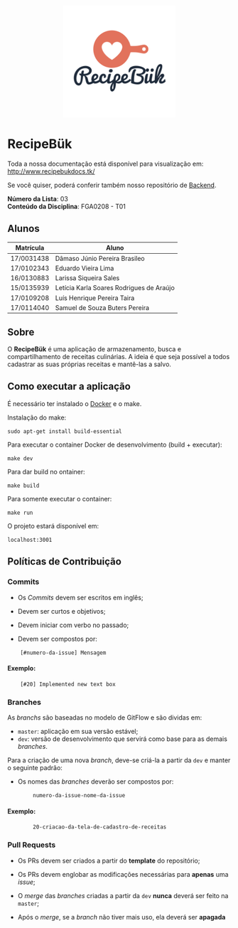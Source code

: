 <p align="center">
    <img src="logo.svg" alt="Logo RecipeBuk" width='50%'/>
</p>

# RecipeBük

Toda a nossa documentação está disponível para visualização em: http://www.recipebukdocs.tk/

Se você quiser, poderá conferir também nosso repositório de [Backend](https://github.com/UnBArqDsw/2020.1_G3_RecipeBuk_Backend).

**Número da Lista**: 03<br>
**Conteúdo da Disciplina**: FGA0208 - T01<br>

## Alunos
|Matrícula | Aluno |
| -- | -- |
| 17/0031438 | Dâmaso Júnio Pereira Brasileo |
| 17/0102343 | Eduardo Vieira Lima |
| 16/0130883 | Larissa Siqueira Sales |
| 15/0135939 | Letícia Karla Soares Rodrigues de Araújo |
| 17/0109208 | Luís Henrique Pereira Taira |
| 17/0114040 | Samuel de Souza Buters Pereira |

## Sobre 
O **RecipeBük** é uma aplicação de armazenamento, busca e compartilhamento de receitas culinárias. A ideia é que seja possível a todos cadastrar as suas próprias receitas e mantê-las a salvo. 

## Como executar a aplicação
É necessário ter instalado o [Docker](https://docs.docker.com/get-docker/) e o make.

Instalação do make: 

```
sudo apt-get install build-essential
```

Para executar o container Docker de desenvolvimento (build + executar):

```
make dev
```

Para dar build no ontainer:

```
make build
```

Para somente executar o container:

```
make run
```

O projeto estará disponível em: 

```
localhost:3001
```

<!---
## Screenshots
Adicione 3 ou mais screenshots do projeto em termos de interface e funcionamento.

## Instalação 
**Linguagens**: xxxxxx<br>
**Tecnologias**: xxxxxx<br>
Descreva os pré-requisitos para rodar o seu projeto e os comandos necessários.
Insira um manual ou um script para auxiliar ainda mais.

## Uso 
Explique como usar seu projeto caso haja algum passo a passo após o comando de execução.

## Vídeo
Adicione 1 ou mais vídeos com a execução do projeto final.

## Outros 
Quaisquer outras informações sobre seu projeto podem ser descritas abaixo.
-->

## Políticas de Contribuição

### Commits

- Os _Commits_ devem ser escritos em inglês;

- Devem ser curtos e objetivos;

- Devem iniciar com verbo no passado;

- Devem ser compostos por:

```
    [#numero-da-issue] Mensagem
```

#### Exemplo:

```
    [#20] Implemented new text box
```

### Branches

As _branchs_ são baseadas no modelo de GitFlow e são dividas em:

- `master`: aplicação em sua versão estável;
- `dev`: versão de desenvolvimento que servirá como base para as demais _branches_.


Para a criação de uma nova _branch_, deve-se criá-la a partir da `dev` e manter o seguinte padrão:

- Os nomes das _branches_ deverão ser compostos por:

```
        numero-da-issue-nome-da-issue
```

#### Exemplo:

```
        20-criacao-da-tela-de-cadastro-de-receitas
```

### Pull Requests

- Os PRs devem ser criados a partir do **template** do repositório;

- Os PRs devem englobar as modificações necessárias para **apenas** uma _issue_;

- O _merge_ das _branches_ criadas a partir da `dev` **nunca** deverá ser feito na `master`;

- Após o _merge_, se a _branch_ não tiver mais uso, ela deverá ser **apagada**
